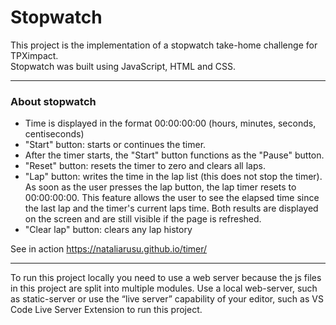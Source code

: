 # Stopwatch

This project is the implementation of a stopwatch take-home challenge for TPXimpact.<br>
Stopwatch was built using JavaScript, HTML and CSS.
<hr>

### About stopwatch
- Time is displayed in the format 00:00:00:00 (hours, minutes, seconds, centiseconds)
- "Start" button: starts or continues the timer.
- After the timer starts, the "Start" button functions as the "Pause" button.
- "Reset" button: resets the timer to zero and clears all laps.
- "Lap" button: writes the time in the lap list (this does not stop the timer). As soon as the user presses the lap button, the lap timer resets to 00:00:00:00. This feature allows the user to see the elapsed time since the last lap and the timer's current laps time. Both results are displayed on the screen and are still visible if the page is refreshed.
- "Clear lap" button: clears any lap history


See in action https://nataliarusu.github.io/timer/

---

To run this project locally you need to use a web server because the js files in this project are split into multiple modules. Use a local web-server, such as static-server or use the “live server” capability of your editor, such as VS Code Live Server Extension to run this project.
